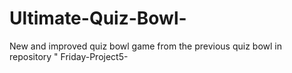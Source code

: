 # Ultimate-Quiz-Bowl-
New and improved quiz bowl game from the previous quiz bowl in repository " Friday-Project5-
